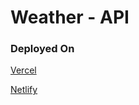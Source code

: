 # Weather - API 



### Deployed On 
[Vercel](https://weatherapibyshubh.vercel.app/)

[Netlify](https://weatherapibyshubh.netlify.app/)
